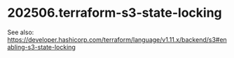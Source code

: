 # 202506.terraform-s3-state-locking

See also: https://developer.hashicorp.com/terraform/language/v1.11.x/backend/s3#enabling-s3-state-locking
